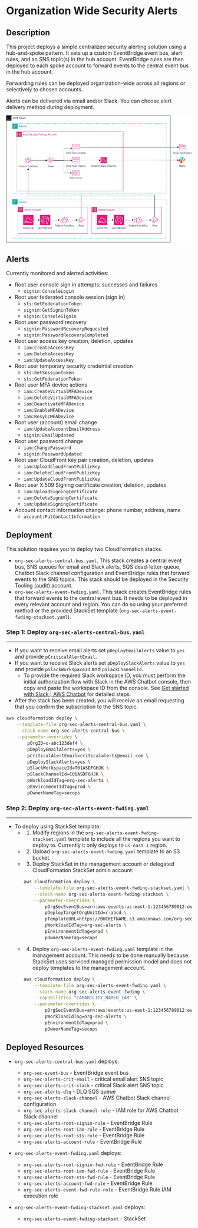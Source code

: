 # Organization Wide Security Alerts

## Description

This project deploys a simple centralized security alerting solution using a hub-and-spoke pattern. It sets up a custom EventBridge event bus, alert rules, and an SNS topic(s) in the hub account. EventBridge rules are then deployed to each spoke account to forward events to the central event bus in the hub account.

Forwarding rules can be deployed organization-wide across all regions or selectively to chosen accounts.

Alerts can be delivered via email and/or Slack. You can choose alert delivery method during deployment.

![Architecture](assets/architecture.png)


## Alerts

Currently monitored and alerted activities:

- Root user console sign in attempts: successes and failures
  - `signin:ConsoleLogin`
- Root user federated console session (sign in)
  - `sts:GetFederationToken`
  - `signin:GetSigninToken`
  - `signin:ConsoleSignin`
- Root user password recovery
  - `signin:PasswordRecoveryRequested`
  - `signin:PasswordRecoveryCompleted`
- Root user access key creation, deletion, updates
  - `iam:CreateAccessKey`
  - `iam:DeleteAccessKey`
  - `iam:UpdateAccessKey`
- Root user temporary security credential creation
  - `sts:GetSessionToken`
  - `sts:GetFederationToken`
- Root user MFA device actions
  - `iam:CreateVirtualMFADevice`
  - `iam:DeleteVirtualMFADevice`
  - `iam:DeactivateMFADevice`
  - `iam:EnableMFADevice`
  - `iam:ResyncMFADevice`
- Root user (account) email change
  - `iam:UpdateAccountEmailAddress`
  - `signin:EmailUpdated`
- Root user password change
  - `iam:ChangePassword`
  - `signin:PasswordUpdated`
- Root user CloudFront key pair creation, deletion, updates
  - `iam:UploadCloudFrontPublicKey`
  - `iam:DeleteCloudFrontPublicKey`
  - `iam:UpdateCloudFrontPublicKey`
- Root user X.509 Signing certificate creation, deletion, updates
  - `iam:UploadSigningCertificate`
  - `iam:DeleteSigningCertificate`
  - `iam:UpdateSigningCertificate`
- Account contact information change: phone number, address, name
  - `account:PutContactInformation`

## Deployment

This solution requires you to deploy two CloudFormation stacks.
- `org-sec-alerts-central-bus.yaml`. This stack creates a central event bus, SNS queues for email and Slack alerts, SQS dead-letter-queue, Chatbot Slack channel configuration and EventBridge rules that forward events to the SNS topics. This stack should be deployed in the Security Tooling (audit) account.
- `org-sec-alerts-event-fwding.yaml`. This stack creates EventBridge rules that forward events to the central event bus. It needs to be deployed in every relevant account and region. You can do so using your preferred method or the provided StackSet template (`org-sec-alerts-event-fwding-stackset.yaml`).

### Step 1: Deploy `org-sec-alerts-central-bus.yaml`
---
- If you want to receive email alerts set `pDeployEmailAlerts` value to `yes` and provide `pCriticalAlertEmail`.
- If you want to receive Slack alerts set `pDeploySlackAlerts` value to `yes` and provide `pSlackWorkspaceId` and `pSlackChannelId`.
  - To provide the required Slack workspace ID, you must perform the initial authorization flow with Slack in the AWS Chatbot console, then copy and paste the workspace ID from the console. See [Get started with Slack | AWS Chatbot](https://docs.aws.amazon.com/chatbot/latest/adminguide/slack-setup.html) for detailed steps.
- After the stack has been created, you will receive an email requesting that you confirm the subscription to the SNS topic.

```bash
aws cloudformation deploy \
    --template-file org-sec-alerts-central-bus.yaml \
    --stack-name org-sec-alerts-central-bus \
    --parameter-overrides \
        pOrgID=o-abc123def4 \
        pDeployEmailAlerts=yes \
        pCriticalAlertEmail=criticalalerts@email.com \
        pDeploySlackAlerts=yes \
        pSlackWorkspaceId=T01ASDFGHJK \
        pSlackChannelId=C06ASDFGHJK \
        pWorkloadIdTag=org-sec-alerts \
        pEnvironmentIdTag=prod \
        pOwnerNameTag=secops
```

### Step 2: Deploy `org-sec-alerts-event-fwding.yaml`
---

- To deploy using StackSet template:
  - 1. Modify regions in the `org-sec-alerts-event-fwding-stackset.yaml` template to include all the regions you want to deploy to. Currently it only deploys to `us-east-1` region.
  - 2. Upload `org-sec-alerts-event-fwding.yaml` template to an S3 bucket.
  - 3. Deploy StackSet in the management account or delegated CloudFormation StackSet admin account:
    ```bash
    aws cloudformation deploy \
        --template-file org-sec-alerts-event-fwding-stackset.yaml \
        --stack-name org-sec-alerts-event-fwding-stackset \
        --parameter-overrides \
            pOrgSecEventBus=arn:aws:events:us-east-1:123456789012:event-bus/org-sec-event-bus \
            pDeployTargetOrgUnitId=r-abcd \
            pTemplateURL=https://BUCKETNAME.s3.amazonaws.com/org-sec-alerts-event-fwding.yaml \
            pWorkloadIdTag=org-sec-alerts \
            pEnvironmentIdTag=prod \
            pOwnerNameTag=secops
    ```
  - 4. Deploy `org-sec-alerts-event-fwding.yaml` template in the management account. This needs to be done manually because StackSet uses serviced managed permission model and does not deploy templates to the management account.
    ```bash
    aws cloudformation deploy \
        --template-file org-sec-alerts-event-fwding.yaml \
        --stack-name org-sec-alerts-event-fwding \
        --capabilities "CAPABILITY_NAMED_IAM" \
        --parameter-overrides \
            pOrgSecEventBus=arn:aws:events:us-east-1:123456789012:event-bus/org-sec-event-bus \
            pWorkloadIdTag=org-sec-alerts \
            pEnvironmentIdTag=prod \
            pOwnerNameTag=secops
    ```

## Deployed Resources

- `org-sec-alerts-central-bus.yaml` deploys:
  - `org-sec-event-bus`                           - EventBridge event bus
  - `org-sec-alerts-crit-email`                   - critical email alert SNS topic
  - `org-sec-alerts-crit-slack`                   - critical Slack alert SNS topic
  - `org-sec-alerts-dlq`                          - DLQ SQS queue
  - `org-sec-alerts-slack-channel`                - AWS Chatbot Slack channel configuration
  - `org-sec-alerts-slack-channel-role`           - IAM role for AWS Chatbot Slack channel
  - `org-sec-alerts-root-signin-rule`             - EventBridge Rule
  - `org-sec-alerts-root-iam-rule`                - EventBridge Rule
  - `org-sec-alerts-root-sts-rule`                - EventBridge Rule
  - `org-sec-alerts-account-rule`                 - EventBridge Rule

- `org-sec-alerts-event-fwding.yaml` deploys:
  - `org-sec-alerts-root-signin-fwd-rule`         - EventBridge Rule
  - `org-sec-alerts-root-iam-fwd-rule`            - EventBridge Rule
  - `org-sec-alerts-root-sts-fwd-rule`            - EventBridge Rule
  - `org-sec-alerts-account-fwd-rule`             - EventBridge Rule
  - `org-sec-alerts-event-fwd-rule-role`          - EventBridge Rule IAM execution role

- `org-sec-alerts-event-fwding-stackset.yaml` deploys:
  - `org-sec-alerts-event-fwding-stackset`        - StackSet
